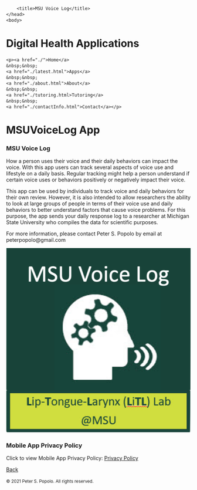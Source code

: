 
<html>
	<head>
		<meta charset="UTF-8" />
		<meta name="viewport" content="width=device-width, initial-scale=1, maximum-scale=1, user-scalable=no" />
		<meta http-equiv="X-UA-Compatible" content="IE=edge" />


		<title>MSU Voice Log</title>
	</head>
	<body>

<div class="prpl-row">
	<div class="prpl-column two-thirds">
			<h1>Digital Health Applications</h1>
	</div>
	
	<p><a href="./">Home</a>
	&nbsp;&nbsp;
	<a href="./latest.html">Apps</a>
	&nbsp;&nbsp;
	<a href="./about.html">About</a>
	&nbsp;&nbsp;
	<a href="./tutoring.html>Tutoring</a>
	&nbsp;&nbsp;
	<a href="./contactInfo.html">Contact</a></p>
	
</div>

<div class="prpl-row">
	<div class="prpl-column two-thirds">
			<h1>MSUVoiceLog App</h1>
	</div>

</div>

<div id="MSU Voice Log App"><h3>MSU Voice Log</h3>

<p class="summary">

<p>How a person uses their voice and their daily behaviors can impact the voice. With this app users can track several aspects of voice use and lifestyle on a daily basis. Regular tracking might help a person understand if certain voice uses or behaviors positively or negatively impact their voice.</p>

<p>This app can be used by individuals to track voice and daily behaviors for their own review. However, it is also intended to allow researchers the ability to look at large groups of people in terms of their voice use and daily behaviors to better understand factors that cause voice problems. For this purpose, the app sends your daily response log to a researcher at Michigan State University who compiles the data for scientific purposes.</p>


<p>For more information, please contact Peter S. Popolo by email at peterpopolo@gmail.com</p>

<p class="summary">

<div class="prpl-row">
	<div class="prpl-column one-third">
		<img src="MSUVoiceLogo.png" alt="App Screen Shots">
	</div>


<div id="ResearchProject"><h3>Mobile App Privacy Policy</h3>

<p class="summary">Click to view Mobile App Privacy Policy: <a href="MSU-privacy.pdf" target="_blank">Privacy Policy</a>
	
<p><a href="./latest.html">Back</a></p>

<p><small>&#169; 2021 Peter S. Popolo. All rights reserved.</small></p>






